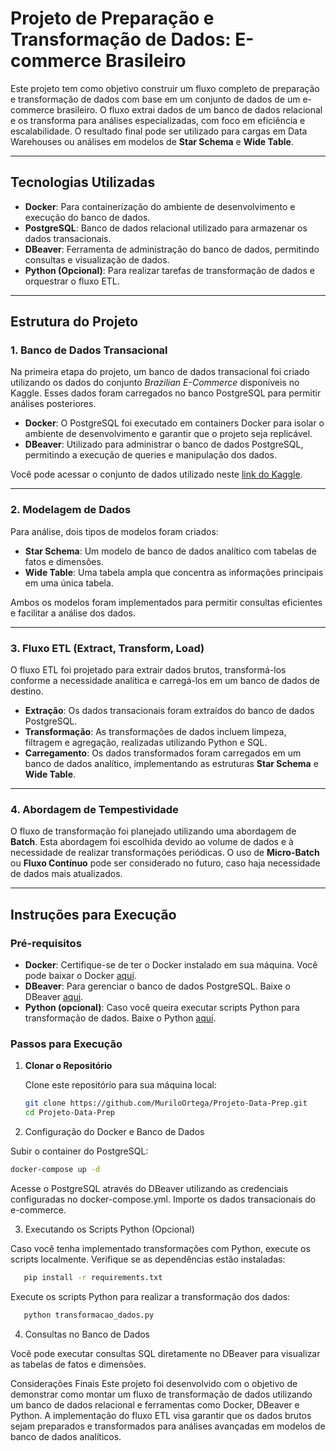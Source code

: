 # Projeto de Preparação e Transformação de Dados: E-commerce Brasileiro

Este projeto tem como objetivo construir um fluxo completo de preparação e transformação de dados com base em um conjunto de dados de um e-commerce brasileiro. O fluxo extrai dados de um banco de dados relacional e os transforma para análises especializadas, com foco em eficiência e escalabilidade. O resultado final pode ser utilizado para cargas em Data Warehouses ou análises em modelos de **Star Schema** e **Wide Table**.

---

## Tecnologias Utilizadas

- **Docker**: Para containerização do ambiente de desenvolvimento e execução do banco de dados.
- **PostgreSQL**: Banco de dados relacional utilizado para armazenar os dados transacionais.
- **DBeaver**: Ferramenta de administração do banco de dados, permitindo consultas e visualização de dados.
- **Python (Opcional)**: Para realizar tarefas de transformação de dados e orquestrar o fluxo ETL.

---

## Estrutura do Projeto

### 1. Banco de Dados Transacional
Na primeira etapa do projeto, um banco de dados transacional foi criado utilizando os dados do conjunto *Brazilian E-Commerce* disponíveis no Kaggle. Esses dados foram carregados no banco PostgreSQL para permitir análises posteriores.

- **Docker**: O PostgreSQL foi executado em containers Docker para isolar o ambiente de desenvolvimento e garantir que o projeto seja replicável.
- **DBeaver**: Utilizado para administrar o banco de dados PostgreSQL, permitindo a execução de queries e manipulação dos dados.

Você pode acessar o conjunto de dados utilizado neste [link do Kaggle](https://www.kaggle.com/datasets/olistbr/brazilian-ecommerce).

---

### 2. Modelagem de Dados

Para análise, dois tipos de modelos foram criados:

- **Star Schema**: Um modelo de banco de dados analítico com tabelas de fatos e dimensões.
- **Wide Table**: Uma tabela ampla que concentra as informações principais em uma única tabela.

Ambos os modelos foram implementados para permitir consultas eficientes e facilitar a análise dos dados.

---

### 3. Fluxo ETL (Extract, Transform, Load)

O fluxo ETL foi projetado para extrair dados brutos, transformá-los conforme a necessidade analítica e carregá-los em um banco de dados de destino.

- **Extração**: Os dados transacionais foram extraídos do banco de dados PostgreSQL.
- **Transformação**: As transformações de dados incluem limpeza, filtragem e agregação, realizadas utilizando Python e SQL.
- **Carregamento**: Os dados transformados foram carregados em um banco de dados analítico, implementando as estruturas **Star Schema** e **Wide Table**.

---

### 4. Abordagem de Tempestividade

O fluxo de transformação foi planejado utilizando uma abordagem de **Batch**. Esta abordagem foi escolhida devido ao volume de dados e à necessidade de realizar transformações periódicas. O uso de **Micro-Batch** ou **Fluxo Contínuo** pode ser considerado no futuro, caso haja necessidade de dados mais atualizados.

---

## Instruções para Execução

### Pré-requisitos

- **Docker**: Certifique-se de ter o Docker instalado em sua máquina. Você pode baixar o Docker [aqui](https://www.docker.com/products/docker-desktop).
- **DBeaver**: Para gerenciar o banco de dados PostgreSQL. Baixe o DBeaver [aqui](https://dbeaver.io/download/).
- **Python (opcional)**: Caso você queira executar scripts Python para transformação de dados. Baixe o Python [aqui](https://www.python.org/downloads/).

### Passos para Execução

1. **Clonar o Repositório**

   Clone este repositório para sua máquina local:
   ```bash
   git clone https://github.com/MuriloOrtega/Projeto-Data-Prep.git
   cd Projeto-Data-Prep
   
2. Configuração do Docker e Banco de Dados

Subir o container do PostgreSQL:
   ```bash            
   docker-compose up -d
````
Acesse o PostgreSQL através do DBeaver utilizando as credenciais configuradas no docker-compose.yml. Importe os dados transacionais do e-commerce.

3. Executando os Scripts Python (Opcional)

Caso você tenha implementado transformações com Python, execute os scripts localmente. Verifique se as dependências estão instaladas:
```bash
   pip install -r requirements.txt
   ```
Execute os scripts Python para realizar a transformação dos dados:
```bash
   python transformacao_dados.py
```
4. Consultas no Banco de Dados

Você pode executar consultas SQL diretamente no DBeaver para visualizar as tabelas de fatos e dimensões.

Considerações Finais
Este projeto foi desenvolvido com o objetivo de demonstrar como montar um fluxo de transformação de dados utilizando um banco de dados relacional e ferramentas como Docker, DBeaver e Python. A implementação do fluxo ETL visa garantir que os dados brutos sejam preparados e transformados para análises avançadas em modelos de banco de dados analíticos.




   
